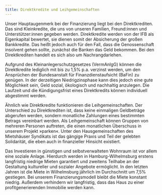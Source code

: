```yaml
---
title: Direktkredite und Leihgemeinschaften 
---
```


Unser Hauptaugenmerk bei der Finanzierung liegt bei den Direktkrediten. Das sind Kleinkredite, die uns von unseren Familien, Freund:innen und Unterstützer:innen gegeben werden. Direktkredite werden von der IFB als Eigenkapital bewertet, sie dienen somit der Absicherung der großen Bankkredite. Das heißt jedoch auch für den Fall, dass die Genossenschaft insolvent gehen sollte, zunächst die Banken das Geld bekommen. Bei den Direktkrediten handelt es sich also um Nachrangdarlehen.


Aufgrund des Kleinanlegerschutzgesetzes (VermAnlgG) können die Direktkredite lediglich mit bis zu 1,5% p.a. verzinst werden, um den Ansprüchen der Bundesanstalt für Finanzdienstaufsicht (BaFin) zu genügen. In der derzeitigen Niedrigzinsphase kann dies jedoch eine gute Möglichkeit sein, Geld sozial, ökologisch und nachhaltig anzulegen. Die Laufzeit und die Kündigungsfrist eines Direktkredits können individuell abgestimmt werden.


Ähnlich wie Direktkredite funktionieren die Leihgemeinschaften. Der Unterschied zu Direktkrediten ist, dass keine einmaligen Geldbeträge abgerufen werden, sondern monatliche Zahlungen eines bestimmten Betrags vereinbart werden. Als Leihgemeinschaft können Gruppen von mehreren Personen auftreten, die einen monatlichen Überschuss in unserem Projekt »parken«. Unter den Hausgemeinschaften des Mietshäuser Syndikats ist das gängige Praxis und Teil der gelebten Solidarität, die eben auch in finanzieller Hinsicht existiert.


Das Investieren in günstigen und selbstverwalteten Wohnraum ist vor allem eine soziale Anlage. Hierdurch werden in Hamburg-Wilhelmsburg erstens langfristig niedrige Mieten garantiert und zweitens Teilhabe an der Gestaltung kultureller und sozialer Angebote ermöglicht. In den letzten Jahren ist die Miete in Wilhelmsburg jährlich im Durchschnitt um 7,5% gestiegen. Bei unserem Finanzierungsmodell bleibt die Miete konstant niedrig. Außerdem verhindern wir langfristig, dass das Haus zu einer profitgenerierenden Immobilie werden kann.

